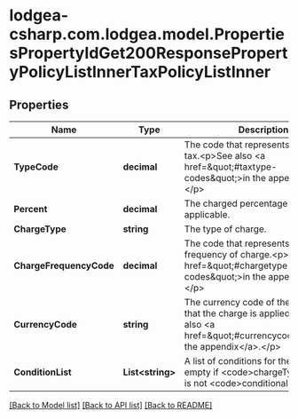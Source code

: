 
# lodgea-csharp.com.lodgea.model.PropertiesPropertyIdGet200ResponsePropertyPolicyListInnerTaxPolicyListInner

## Properties

Name | Type | Description | Notes
------------ | ------------- | ------------- | -------------
**TypeCode** | **decimal** | The code that represents the type of tax.&lt;p&gt;See also &lt;a href&#x3D;\&quot;#taxtype-codes\&quot;&gt;in the appendix&lt;/a&gt;.&lt;/p&gt; | 
**Percent** | **decimal** | The charged percentage if applicable. | [optional] 
**ChargeType** | **string** | The type of charge. | 
**ChargeFrequencyCode** | **decimal** | The code that represents the frequency of charge.&lt;p&gt;See also &lt;a href&#x3D;\&quot;#chargetype-codes\&quot;&gt;in the appendix&lt;/a&gt;.&lt;/p&gt; | 
**CurrencyCode** | **string** | The currency code of the currency in that the charge is applied.&lt;p&gt;See also &lt;a href&#x3D;\&quot;#currencycodes\&quot;&gt;in the appendix&lt;/a&gt;.&lt;/p&gt; | 
**ConditionList** | **List&lt;string&gt;** | A list of conditions for the tax. Is empty if &lt;code&gt;chargeType&lt;/code&gt; is not &lt;code&gt;conditional&lt;/code&gt;. | 

[[Back to Model list]](../README.md#documentation-for-models)
[[Back to API list]](../README.md#documentation-for-api-endpoints)
[[Back to README]](../README.md)

